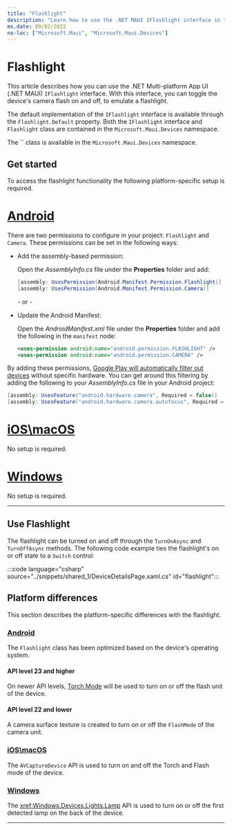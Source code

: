 ```yaml
---
title: "Flashlight"
description: "Learn how to use the .NET MAUI IFlashlight interface in the Microsoft.Maui.Devices namespace. This interface provides the ability to turn on or off the device's camera flash, to emulate a flashlight."
ms.date: 09/02/2022
no-loc: ["Microsoft.Maui", "Microsoft.Maui.Devices"]
---
```


# Flashlight

This article describes how you can use the .NET Multi-platform App UI (.NET MAUI) `IFlashlight` interface. With this interface, you can toggle the device's camera flash on and off, to emulate a flashlight.

The default implementation of the `IFlashlight` interface is available through the `Flashlight.Default` property. Both the `IFlashlight` interface and `Flashlight` class are contained in the `Microsoft.Maui.Devices` namespace.

The `` class is available in the `Microsoft.Maui.Devices` namespace.

## Get started

To access the flashlight functionality the following platform-specific setup is required.

<!-- markdownlint-disable MD025 -->
# [Android](#tab/android)

There are two permissions to configure in your project: `Flashlight` and `Camera`. These permissions can be set in the following ways:

- Add the assembly-based permission:

  Open the _AssemblyInfo.cs_ file under the **Properties** folder and add:

  ```csharp
  [assembly: UsesPermission(Android.Manifest.Permission.Flashlight)]
  [assembly: UsesPermission(Android.Manifest.Permission.Camera)]
  ```

  \- or -

- Update the Android Manifest:

  Open the _AndroidManifest.xml_ file under the **Properties** folder and add the following in the `manifest` node:

  ```xml
  <uses-permission android:name="android.permission.FLASHLIGHT" />
  <uses-permission android:name="android.permission.CAMERA" />
  ```

<!-- TODO unsupported right now
  \- or -

- Use the Android project properties:

  <!-- TODO: Check on this value
  Right-click on the Android project and open the project's properties. Under _Android Manifest_ find the **Required permissions:** area and check the **FLASHLIGHT** and **CAMERA** permissions. This will automatically update the _AndroidManifest.xml_ file.

-->

By adding these permissions, [Google Play will automatically filter out devices](https://developer.android.com/guide/topics/manifest/uses-feature-element.html#permissions-features) without specific hardware. You can get around this filtering by adding the following to your _AssemblyInfo.cs_ file in your Android project:

```csharp
[assembly: UsesFeature("android.hardware.camera", Required = false)]
[assembly: UsesFeature("android.hardware.camera.autofocus", Required = false)]
```

# [iOS\macOS](#tab/ios)

No setup is required.

# [Windows](#tab/windows)

No setup is required.

-----
<!-- markdownlint-enable MD025 -->

## Use Flashlight

The flashlight can be turned on and off through the `TurnOnAsync` and `TurnOffAsync` methods. The following code example ties the flashlight's on or off state to a `Switch` control:

:::code language="csharp" source="../snippets/shared_1/DeviceDetailsPage.xaml.cs" id="flashlight":::

## Platform differences

This section describes the platform-specific differences with the flashlight.

<!-- markdownlint-disable MD025 -->
<!-- markdownlint-disable MD024 -->
### [Android](#tab/android)

The `Flashlight` class has been optimized based on the device's operating system.

#### API level 23 and higher

On newer API levels, [Torch Mode](https://developer.android.com/reference/android/hardware/camera2/CameraManager.html#setTorchMode) will be used to turn on or off the flash unit of the device.

#### API level 22 and lower

A camera surface texture is created to turn on or off the `FlashMode` of the camera unit.

### [iOS\macOS](#tab/ios)

The `AVCaptureDevice` API is used to turn on and off the Torch and Flash mode of the device.

### [Windows](#tab/windows)

The <xref:Windows.Devices.Lights.Lamp> API is used to turn on or off the first detected lamp on the back of the device.

-----
<!-- markdownlint-enable MD024 -->
<!-- markdownlint-enable MD025 -->
